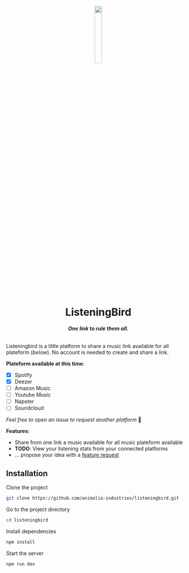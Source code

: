 <div align="center" style="text-align: center;">
  <img width="20%" align="center" src="https://github.com/user-attachments/assets/5ff24329-894c-4fa5-b600-4d54bc7a2444" />
  <h1>ListeningBird</h1>
  <i><b>One link to rule them all.</b></i> <br><br>
</div>

Listeningbird is a little platform to share a music link available for all plateform (_below_). No account is needed to create and share a link.

**Plateform available at this time**:

- [x] Spotify
- [x] Deezer
- [ ] Amazon Music
- [ ] Youtube Music
- [ ] Napster
- [ ] Soundcloud

_Feel free to open an issue to request another platform_ 🙂

**Features**:

- Share from one link a music available for all music plateform available
- **TODO**: View your listening stats from your connected platforms
- ... propose your idea with a [feature request]()

## Installation

Clone the project

```bash
git clone https://github.com/animalia-industries/listeningbird.git
```

Go to the project directory

```bash
cd listeningbird
```

Install dependencies

```bash
npm install
```

Start the server

```bash
npm run dev
```
